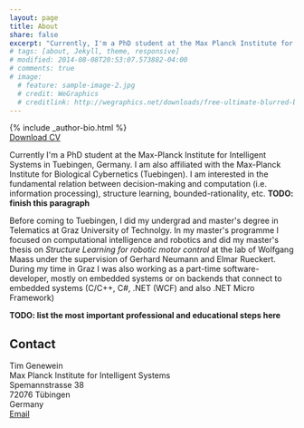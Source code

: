```yaml
---
layout: page
title: About
share: false
excerpt: "Currently, I'm a PhD student at the Max Planck Institute for Intelligent Systems"
# tags: [about, Jekyll, theme, responsive]
# modified: 2014-08-08T20:53:07.573882-04:00
# comments: true
# image:
  # feature: sample-image-2.jpg
  # credit: WeGraphics
  # creditlink: http://wegraphics.net/downloads/free-ultimate-blurred-background-pack/
---
```


<div class="article-author-bottom">
  {% include _author-bio.html %}
</div>
<a markdown="0" href="{{ site.url }}/files/CV.pdf" class="btn"><i class="fa fa-fw fa-download"></i> Download CV</a>



Currently I'm a PhD student at the Max-Planck Institute for Intelligent Systems in Tuebingen, Germany. I am also affiliated with the Max-Planck Institute for Biological Cybernetics (Tuebingen). I am interested in the fundamental relation between decision-making and computation (i.e. information processing),  structure learning, bounded-rationality, etc. **TODO: finish this paragraph**

Before coming to Tuebingen, I did my undergrad and master's degree in Telematics at Graz University of Technolgy. In my master's programme I focused on computational intelligence and robotics and did my master's thesis on *Structure Learning for robotic motor control* at the lab of Wolfgang Maass under the supervision of Gerhard Neumann and Elmar Rueckert.
During my time in Graz I was also working as a part-time software-developer, mostly on embedded systems or on backends that connect to embedded systems (C/C++, C#, .NET (WCF) and also .NET Micro Framework)

**TODO: list the most important professional and educational steps here**

## Contact  
Tim Genewein  
Max Planck Institute for Intelligent Systems  
Spemannstrasse 38  
72076 Tübingen  
Germany  
<a href="http://www.google.com/recaptcha/mailhide/d?k=01_a2HOHLoiyuUDNqnhKZAEQ==&amp;c=ayUARQMEdHctvH3Ev49YSqU_uvq687TmS1FPm6a6OBU=" onclick="window.open('http://www.google.com/recaptcha/mailhide/d?k\07501_a2HOHLoiyuUDNqnhKZAEQ\75\75\46c\75ayUARQMEdHctvH3Ev49YSqU_uvq687TmS1FPm6a6OBU\075', '', 'toolbar=0,scrollbars=0,location=0,statusbar=0,menubar=0,resizable=0,width=500,height=300'); return false;" title="Reveal this e-mail address" target="_blank"><i class="fa fa-fw fa-envelope-square"></i> Email</a>
